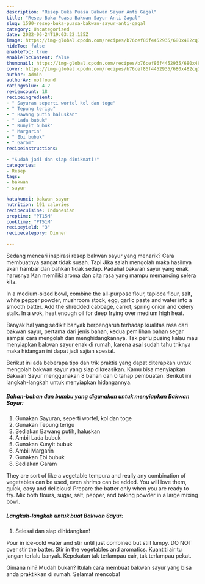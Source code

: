 ```yaml
---
description: "Resep Buka Puasa Bakwan Sayur Anti Gagal"
title: "Resep Buka Puasa Bakwan Sayur Anti Gagal"
slug: 1590-resep-buka-puasa-bakwan-sayur-anti-gagal
category: Uncategorized
date: 2022-06-24T19:03:22.125Z
image: https://img-global.cpcdn.com/recipes/b76cef86f4452935/680x482cq70/bakwan-sayur-foto-resep-utama.jpg
hideToc: false
enableToc: true
enableTocContent: false
thumbnail: https://img-global.cpcdn.com/recipes/b76cef86f4452935/680x482cq70/bakwan-sayur-foto-resep-utama.jpg
cover: https://img-global.cpcdn.com/recipes/b76cef86f4452935/680x482cq70/bakwan-sayur-foto-resep-utama.jpg
author: Admin
authorAv: notfound
ratingvalue: 4.2
reviewcount: 18
recipeingredient:
- " Sayuran seperti wortel kol dan toge"
- " Tepung terigu"
- " Bawang putih haluskan"
- " Lada bubuk"
- " Kunyit bubuk"
- " Margarin"
- " Ebi bubuk"
- " Garam"
recipeinstructions:

- "Sudah jadi dan siap dinikmati!"
categories:
- Resep
tags:
- bakwan
- sayur

katakunci: bakwan sayur 
nutrition: 191 calories
recipecuisine: Indonesian
preptime: "PT15M"
cooktime: "PT51M"
recipeyield: "3"
recipecategory: Dinner

---
```



Sedang mencari inspirasi resep bakwan sayur yang menarik? Cara membuatnya sangat tidak susah. Tapi Jika salah mengolah maka hasilnya akan hambar dan bahkan tidak sedap. Padahal bakwan sayur yang enak harusnya Kan memiliki aroma dan cita rasa yang mampu memancing selera kita.


In a medium-sized bowl, combine the all-purpose flour, tapioca flour, salt, white pepper powder, mushroom stock, egg, garlic paste and water into a smooth batter. Add the shredded cabbage, carrot, spring onion and celery stalk. In a wok, heat enough oil for deep frying over medium high heat.

Banyak hal yang sedikit banyak berpengaruh terhadap kualitas rasa dari bakwan sayur, pertama dari jenis bahan, kedua pemilihan bahan segar sampai cara mengolah dan menghidangkannya. Tak perlu pusing kalau mau menyiapkan bakwan sayur enak di rumah, karena asal sudah tahu triknya maka hidangan ini dapat jadi sajian spesial.


Berikut ini ada beberapa tips dan trik praktis yang dapat diterapkan untuk mengolah bakwan sayur yang siap dikreasikan. Kamu bisa menyiapkan Bakwan Sayur menggunakan 8 bahan dan 0 tahap pembuatan. Berikut ini langkah-langkah untuk menyiapkan hidangannya.

<!--inarticleads1-->

##### Bahan-bahan dan bumbu yang digunakan untuk menyiapkan Bakwan Sayur:

1. Gunakan  Sayuran, seperti wortel, kol dan toge
1. Gunakan  Tepung terigu
1. Sediakan  Bawang putih, haluskan
1. Ambil  Lada bubuk
1. Gunakan  Kunyit bubuk
1. Ambil  Margarin
1. Gunakan  Ebi bubuk
1. Sediakan  Garam


They are sort of like a vegetable tempura and really any combination of vegetables can be used, even shrimp can be added. You will love them, quick, easy and delicious! Prepare the batter only when you are ready to fry. Mix both flours, sugar, salt, pepper, and baking powder in a large mixing bowl. 

<!--inarticleads2-->

##### Langkah-langkah untuk buat Bakwan Sayur:


1. Selesai dan siap dihidangkan!

Pour in ice-cold water and stir until just combined but still lumpy. DO NOT over stir the batter. Stir in the vegetables and aromatics. Kuantiti air tu jangan terlalu banyak. Kepekatan tak terlampau cair, tak terlampau pekat. 

Gimana nih? Mudah bukan? Itulah cara membuat bakwan sayur yang bisa anda praktikkan di rumah. Selamat mencoba!
